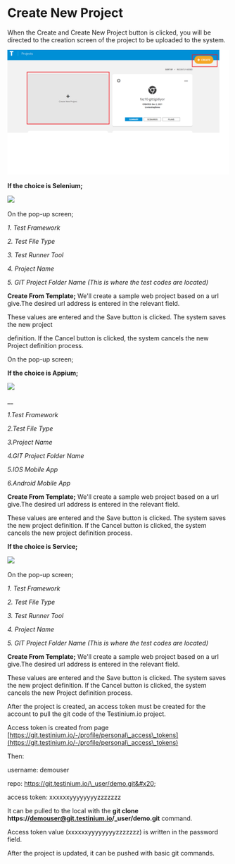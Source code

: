 # Create New Project

When the Create and Create New Project button is clicked, you will be directed to the creation screen of the project to be uploaded to the system.

![](../.gitbook/assets/ikikerecreate.png)

**If the choice is Selenium;**

![](../.gitbook/assets/create\_seleniumjava2.jpg)

On the pop-up screen;

_1. Test Framework_

_2. Test File Type_

_3. Test Runner Tool_

_4. Project Name_

_5. GIT Project Folder Name (This is where the test codes are located)_

**Create From Template;** We'll create a sample web project based on a url give.The desired url address is entered in the relevant field.

These values are entered and the Save button is clicked. The system saves the new project

definition. If the Cancel button is clicked, the system cancels the new Project definition process.

On the pop-up screen;

**If the choice is Appium;**

![](../.gitbook/assets/create\_appium.PNG)

\_\_

_1.Test Framework_

_2.Test File Type_

_3.Project Name_

_4.GIT Project Folder Name_

_5.IOS Mobile App_

_6.Android Mobile App_

**Create From Template;** We'll create a sample web project based on a url give.The desired url address is entered in the relevant field.

These values are entered and the Save button is clicked. The system saves the new project definition. If the Cancel button is clicked, the system cancels the new project definition process.

**If the choice is Service;**

![](../.gitbook/assets/create\_service.PNG)

On the pop-up screen;

_1. Test Framework_

_2. Test File Type_

_3. Test Runner Tool_

_4. Project Name_

_5. GIT Project Folder Name (This is where the test codes are located)_

**Create From Template;** We'll create a sample web project based on a url give.The desired url address is entered in the relevant field.

These values are entered and the Save button is clicked. The system saves the new project definition. If the Cancel button is clicked, the system cancels the new Project definition process.

After the project is created, an access token must be created for the account to pull the git code of the Testinium.io project.&#x20;

Access token is created from page [https://git.testinium.io/-/profile/personal\_access\_tokens](https://git.testinium.io/-/profile/personal\_access\_tokens)

Then:

username: demouser

repo: https://git.testinium.io/\_user/demo.git&#x20;

access token: xxxxxxyyyyyyyyzzzzzzz

It can be pulled to the local with the **git clone https://demouser@git.testinium.io/\_user/demo.git** command.

Access token value (xxxxxxyyyyyyyyzzzzzzz) is written in the password field.

After the project is updated, it can be pushed with basic git commands.
